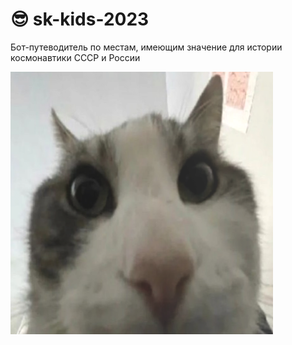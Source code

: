 # 😎 sk-kids-2023
Бот-путеводитель по местам, имеющим значение для истории космонавтики СССР и России

![alt text](https://raw.githubusercontent.com/quadyyyy/my-projects/main/images%20for%20readme/Png.png)
